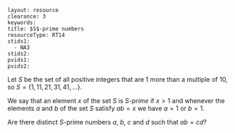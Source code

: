 ````
layout: resource
clearance: 3
keywords:
title: $S$-prime numbers
resourceType: RT14
stids1:
  - NA3
stids2:
pvids1:
pvids2:

````

Let $S$ be the set of all positive integers that are $1$ more than a multiple of $10$, so $S = \{1, 11, 21, 31, 41, \dotsc\}$.

We say that an element $x$ of the set $S$ is _$S$-prime_ if $x > 1$ and whenever the elements $a$ and $b$ of the set $S$ satisfy $ab = x$ we have $a = 1$ or $b = 1$.

Are there distinct $S$-prime numbers $a$, $b$, $c$ and $d$ such that $ab = cd$?
